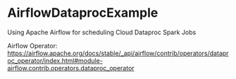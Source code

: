 # AirflowDataprocExample
Using Apache Airflow for scheduling Cloud Dataproc Spark Jobs


Airflow Operator:
https://airflow.apache.org/docs/stable/_api/airflow/contrib/operators/dataproc_operator/index.html#module-airflow.contrib.operators.dataproc_operator
